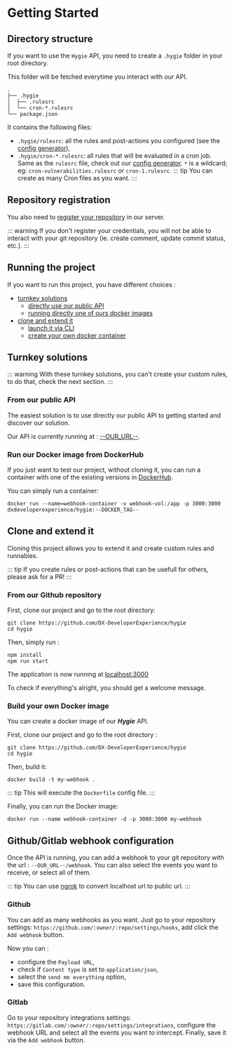 # Getting Started

## Directory structure

If you want to use the `Hygie` API, you need to create a `.hygie` folder in your root directory.

This folder will be fetched everytime you interact with our API.

```
.
├── .hygie
│  ├── .rulesrc
│  └── cron-*.rulesrc
└── package.json
```

It contains the following files:

- `.hygie/rulesrc`: all the rules and post-actions you configured (see the [config generator](configGenerator.md)),
- `.hygie/cron-*.rulesrc`: all rules that will be evaluated in a cron job. Same as the `rulesrc` file, check out our [config generator](configGenerator.md). `*` is a wildcard; eg: `cron-vulnerabilities.rulesrc` or `cron-1.rulesrc`.
  ::: tip
  You can create as many Cron files as you want.
  :::

## Repository registration

You also need to [register your repository](registerToken.md) in our server.

::: warning
If you don't register your credentials, you will not be able to interact with your git repository (ie. create comment, update commit status, etc.).
:::

## Running the project

If you want to run this project, you have different choices :

- [turnkey solutions](#turnkey-solutions)
  - [directly use our public API](#from-our-public-api)
  - [running directly one of ours docker images](#run-our-docker-image-from-dockerhub)
- [clone and extend it](#clone-and-extend-it)
  - [launch it via CLI](#from-our-github-repository)
  - [create your own docker container](#build-your-own-docker-image)

## Turnkey solutions

::: warning
With these turnkey solutions, you can't create your custom rules, to do that, check the next section.
:::

### From our public API

The easiest solution is to use directly our public API to getting started and discover our solution.

Our API is currently running at : [--OUR_URL--](--OUR_URL--).

### Run our Docker image from DockerHub

If you just want to test our project, without cloning it, you can run a container with one of the existing versions in [DockerHub](https://hub.docker.com/r/dxdeveloperexperience/hygie).

You can simply run a container:

```
docker run --name=webhook-container -v webhook-vol:/app -p 3000:3000 dxdeveloperexperience/hygie:--DOCKER_TAG--
```

## Clone and extend it

Cloning this project allows you to extend it and create custom rules and runnables.

::: tip
If you create rules or post-actions that can be usefull for others, please ask for a PR!
:::

### From our Github repository

First, clone our project and go to the root directory:

```
git clone https://github.com/DX-DeveloperExperience/hygie
cd hygie
```

Then, simply run :

```
npm install
npm run start
```

The application is now running at [localhost:3000](localhost:3000)

To check if everything's alright, you should get a welcome message.

### Build your own Docker image

You can create a docker image of our **_Hygie_** API.

First, clone our project and go to the root directory :

```
git clone https://github.com/DX-DeveloperExperience/hygie
cd hygie
```

Then, build it:

```
docker build -t my-webhook .
```

::: tip
This will execute the `Dockerfile` config file.
:::

Finally, you can run the Docker image:

```
docker run --name webhook-container -d -p 3000:3000 my-webhook
```

## Github/Gitlab webhook configuration

Once the API is running, you can add a webhook to your git repository with the url : `--OUR_URL--/webhook`. You can also select the events you want to receive, or select all of them.

::: tip
You can use [ngrok](https://ngrok.com/) to convert localhost url to public url.
:::

### Github

You can add as many webhooks as you want. Just go to your repository settings: `https://github.com/:owner/:repo/settings/hooks`, add click the `Add webhook` button.

Now you can :

- configure the `Payload URL`,
- check if `Content type` is set to `application/json`,
- select the `send me everything` option,
- save this configuration.

### Gitlab

Go to your repository integrations settings: `https://gitlab.com/:owner/:repo/settings/integrations`, configure the webhook URL and select all the events you want to intercept. Finally, save it via the `Add webhook` button.
